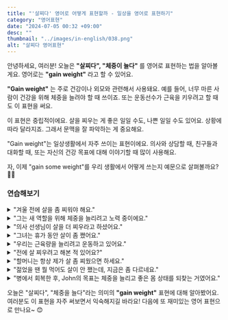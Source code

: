 ```yaml
---
title: "'살찌다' 영어로 어떻게 표현할까 - 일상을 영어로 표현하기"
category: "영어표현"
date: "2024-07-05 00:32 +09:00"
desc: ""
thumbnail: "../images/in-english/038.png"
alt: "살찌다 영어표현"
---
```


안녕하세요, 여러분! 오늘은 **"살찌다", "체중이 늘다"** 를 영어로 표현하는 법을 알아볼게요. 영어로는 **"gain weight"** 라고 할 수 있어요.

**"Gain weight"** 는 주로 건강이나 외모와 관련해서 사용돼요. 예를 들어, 너무 마른 사람이 건강을 위해 체중을 늘려야 할 때 쓰이죠. 또는 운동선수가 근육을 키우려고 할 때도 이 표현을 써요.

이 표현은 중립적이에요. 살을 찌우는 게 좋은 일일 수도, 나쁜 일일 수도 있어요. 상황에 따라 달라지죠. 그래서 문맥을 잘 파악하는 게 중요해요.

"Gain weight"는 일상생활에서 자주 쓰이는 표현이에요. 의사와 상담할 때, 친구들과 대화할 때, 또는 자신의 건강 목표에 대해 이야기할 때 많이 사용해요.

자, 이제 "gain some weight"를 우리 생활에서 어떻게 쓰는지 예문으로 살펴볼까요? 🍔💪

### 연습해보기

<details>
<summary>"겨울 전에 살을 좀 찌워야 해요."</summary>
<span>"I need to gain some weight before winter."</span>
</details>

<details>
<summary>"그는 새 역할을 위해 체중을 늘리려고 노력 중이에요."</summary>
<span>"He's trying to gain weight for his new role."</span>
</details>

<details>
<summary>"의사 선생님이 살을 더 찌우라고 하셨어요."</summary>
<span>"The doctor says I should gain more weight."</span>
</details>

<details>
<summary>"그녀는 휴가 동안 살이 좀 쪘어요."</summary>
<span>"She gained some weight during the holidays."</span>
</details>

<details>
<summary>"우리는 근육량을 늘리려고 운동하고 있어요."</summary>
<span>"We're working out to gain muscle weight."</span>
</details>

<details>
<summary>"전에 살 찌우려고 해본 적 있어요?"</summary>
<span>"Have you tried to gain some weight before?"</span>
</details>

<details>
<summary>"할머니는 항상 제가 살 좀 찌웠으면 하세요."</summary>
<span>"Grandma always wants me to gain some weight."</span>
</details>

<details>
<summary>"젊었을 땐 뭘 먹어도 살이 안 쪘는데, 지금은 좀 다르네요."</summary>
<span>"When I was younger, I could eat anything and not gain weight, but now it's different."</span>
</details>

<details>
<summary>"병에서 회복한 후, John의 목표는 체중을 늘리고 좋은 몸 상태를 되찾는 거였어요."</summary>
<span>"After recovering from his illness, John's main goal was to gain weight and get back in shape."</span>
</details>

오늘은 "살찌다", "체중을 늘다"라는 의미의 **"gain weight"** 표현에 대해 알아봤어요. 여러분도 이 표현을 자주 써보면서 익숙해지길 바라요! 다음에 또 재미있는 영어 표현으로 만나요~ 😊
